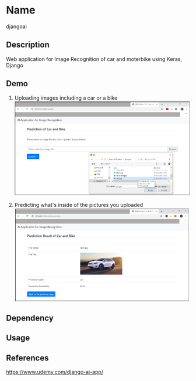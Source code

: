 

Name
====

djangoai

## Description

Web application for Image Recognition of car and moterbike using Keras, Django 

## Demo

1. Uploading images including a car or a bike
![car1](https://github.com/akadahiroyasu/djangoai/blob/master/images_for_readme/window_1.png)

2. Predicting what's inside of the pictures you uploaded
![car2](https://github.com/akadahiroyasu/djangoai/blob/master/images_for_readme/window_2.png)


## Dependency

## Usage

## References

<https://www.udemy.com/django-ai-app/>
